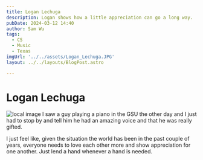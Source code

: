 ```yaml
---
title: Logan Lechuga
description: Logan shows how a little appreciation can go a long way. 
pubDate: 2024-03-12 14:40
author: Sam Wu
tags:
  - CS
  - Music
  - Texas
imgUrl: '../../assets/Logan_Lechuga.JPG'
layout: ../../layouts/BlogPost.astro

---
```

# Logan Lechuga

![local image](../../assets/Logan_Lechuga.JPG)
I saw a guy playing a piano in the GSU the other day and I just had to stop by and tell him he had an amazing voice and that he was really gifted. 

I just feel like, given the situation the world has been in the past couple of years, everyone needs to love each other more and show appreciation for one another. Just lend a hand whenever a hand is needed.
